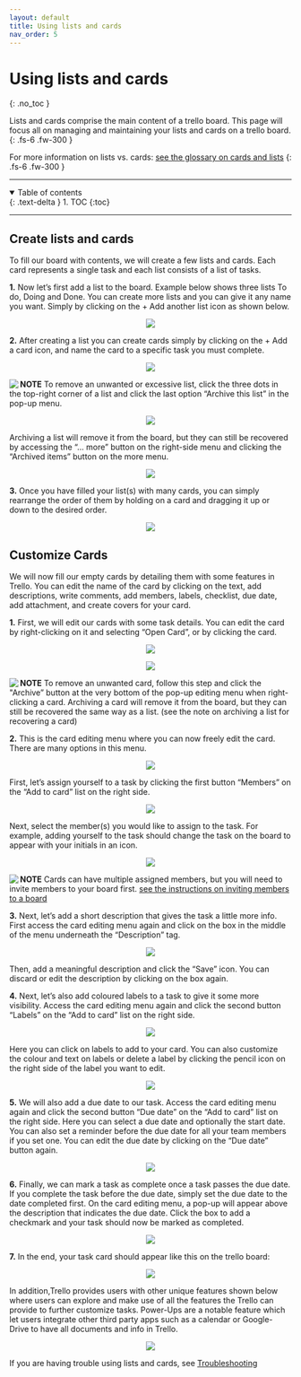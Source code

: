 ```yaml
---
layout: default
title: Using lists and cards
nav_order: 5
---
```


# Using lists and cards
{: .no_toc }

Lists and cards comprise the main content of a trello board. This page will focus all on managing and maintaining your lists and cards on a trello board.
{: .fs-6 .fw-300 }

For more information on lists vs. cards: [see the glossary on cards and lists](https://github.com/CheesyPudding/Jasper-Test-Docs/blob/gh-pages/docs/search/)
{: .fs-6 .fw-300 }

---

<details open markdown="block">
  <summary>
    Table of contents
  </summary>
  {: .text-delta }
1. TOC
{:toc}
</details>

---

## Create lists and cards
To fill our board with contents, we will create a few lists and cards. Each card represents a single task and each list consists of a list of tasks.


**1.** Now let’s first add a list to the board. Example below shows three lists To do, Doing and Done. You can create more lists and you can give it any name you want. Simply by clicking on the + Add another list icon as shown below.

<p align="center">
  <img src="https://github.com/CheesyPudding/Jasper-Test-Docs/blob/gh-pages/assets/images/create-lists-and-cards-step-1.png?raw=true">
</p>

**2.** After creating a list you can create cards simply by clicking on the + Add a card icon, and name the card to a specific task you must complete.

<p align="center">
  <img src="https://github.com/CheesyPudding/Jasper-Test-Docs/blob/gh-pages/assets/images/create-lists-and-cards-step-2.png?raw=true">
</p>

<img align="left" src="https://github.com/CheesyPudding/Jasper-Test-Docs/blob/gh-pages/assets/images/alert.png?raw=true">**NOTE** To remove an unwanted or excessive list, click the three dots in the top-right corner of a list and click the last option “Archive this list” in the pop-up menu.

<p align="center">
  <img src="https://github.com/CheesyPudding/Jasper-Test-Docs/blob/gh-pages/assets/images/create-lists-and-cards-step-2-NOTE.PNG?raw=true">
</p>

Archiving a list will remove it from the board, but they can still be recovered by accessing the “... more” button on the right-side menu and clicking the “Archived items” button on the more menu. 

<p align="center">
  <img src="https://github.com/CheesyPudding/Jasper-Test-Docs/blob/gh-pages/assets/images/create-lists-and-cards-step-2-NOTE-2.PNG?raw=true">
</p>

**3.** Once you have filled your list(s) with many cards, you can simply rearrange the order of them by holding on a card and dragging it up or down to the desired order.

<p align="center">
  <img src="https://github.com/CheesyPudding/Jasper-Test-Docs/blob/gh-pages/assets/images/create-lists-and-cards-step-3.PNG?raw=true">
</p>

## Customize Cards
We will now fill our empty cards by detailing them with some features in Trello. You can edit the name of the card by clicking on the text, add descriptions, write comments, add members, labels, checklist, due date, add attachment, and create covers for your card.

**1.** First, we will edit our cards with some task details. You can edit the card by right-clicking on it and selecting “Open Card”, or by clicking the card.

<p align="center">
  <img src="https://github.com/CheesyPudding/Jasper-Test-Docs/blob/gh-pages/assets/images/customize-cards-step-1.png?raw=true">
</p>

<p align="center">
  <img src="https://github.com/CheesyPudding/Jasper-Test-Docs/blob/gh-pages/assets/images/custimize-cards-step-1-2.png?raw=true">
</p>

<img align="left" src="https://github.com/CheesyPudding/Jasper-Test-Docs/blob/gh-pages/assets/images/alert.png?raw=true">**NOTE** To remove an unwanted card, follow this step and click the "Archive” button at the very bottom of the pop-up editing menu when right-clicking a card. Archiving a card will remove it from the board, but they can still be recovered the same way as a list. (see the note on archiving a list for recovering a card)

**2.** This is the card editing menu where you can now freely edit the card. There are many options in this menu. 

<p align="center">
  <img src="https://github.com/CheesyPudding/Jasper-Test-Docs/blob/gh-pages/assets/images/customize-cards-step -2-&-step-4.png?raw=true">
</p>

First, let’s assign yourself to a task by clicking the first button “Members” on the “Add to card” list on the right side.

<p align="center">
  <img src="https://github.com/CheesyPudding/Jasper-Test-Docs/blob/gh-pages/assets/images/customize-cards-step-2-2.PNG?raw=true">
</p>

Next, select the member(s) you would like to assign to the task. For example, adding yourself to the task should change the task on the board to appear with your initials in an icon.

<p align="center">
  <img src="https://github.com/CheesyPudding/Jasper-Test-Docs/blob/gh-pages/assets/images/customize-cards-step-2-3.PNG?raw=true">
</p>

<img align="left" src="https://github.com/CheesyPudding/Jasper-Test-Docs/blob/gh-pages/assets/images/alert.png?raw=true">**NOTE** Cards can have multiple assigned members, but you will need to invite members to your board first. [see the instructions on inviting members to a board](https://github.com/CheesyPudding/Jasper-Test-Docs/blob/gh-pages/docs/customization/)

**3.** Next, let’s add a short description that gives the task a little more info. First access the card editing menu again and click on the box in the middle of the menu underneath the “Description” tag. 

<p align="center">
  <img src="https://github.com/CheesyPudding/Jasper-Test-Docs/blob/gh-pages/assets/images/customize-cards-step-3.PNG?raw=true">
</p>

Then, add a meaningful description and click the “Save” icon. You can discard or edit the description by clicking on the box again.

**4.** Next, let’s also add coloured labels to a task to give it some more visibility. Access the card editing menu again and click the second button “Labels” on the “Add to card” list on the right side.

<p align="center">
  <img src="https://github.com/CheesyPudding/Jasper-Test-Docs/blob/gh-pages/assets/images/customize-cards-step-2 -&-step-4.png?raw=true">
</p>

Here you can click on labels to add to your card. You can also customize the colour and text on labels or delete a label by clicking the pencil icon on the right side of the label you want to edit. 

<p align="center">
  <img src="https://github.com/CheesyPudding/Jasper-Test-Docs/blob/gh-pages/assets/images/customize-cards-step-4-2.PNG?raw=true">
</p>

**5.** We will also add a due date to our task. Access the card editing menu again and click the second button “Due date” on the “Add to card” list on the right side. 
Here you can select a due date and optionally the start date. You can also set a reminder before the due date for all your team members if you set one. You can edit the due date by clicking on the “Due date” button again.

<p align="center">
  <img src="https://github.com/CheesyPudding/Jasper-Test-Docs/blob/gh-pages/assets/images/customize-cards-step-5.PNG?raw=true">
</p>

**6.** Finally, we can mark a task as complete once a task passes the due date. If you complete the task before the due date, simply set the due date to the date completed first. 
On the card editing menu, a pop-up will appear above the description that indicates the due date. Click the box to add a checkmark and your task should now be marked as completed.

<p align="center">
  <img src="https://github.com/CheesyPudding/Jasper-Test-Docs/blob/gh-pages/assets/images/customize-cards-step-6.PNG?raw=true">
</p>

**7.** In the end, your task card should appear like this on the trello board:

<p align="center">
  <img src="https://github.com/CheesyPudding/Jasper-Test-Docs/blob/gh-pages/assets/images/customize-cards-step-7.PNG?raw=true">
</p>

In addition,Trello provides users with other unique features shown below where users can explore and make use of all the features the Trello can provide to further customize tasks. Power-Ups are a notable feature which let users integrate other third party apps such as a calendar or Google-Drive to have all documents and info in Trello.

<p align="center">
  <img src="https://github.com/CheesyPudding/Jasper-Test-Docs/blob/gh-pages/assets/images/customize-cards-step-7-2.png?raw=true">
</p>

If you are having trouble using lists and cards, see [Troubleshooting](https://cheesypudding.github.io/Jasper-Test-Docs/docs/index-test/)
